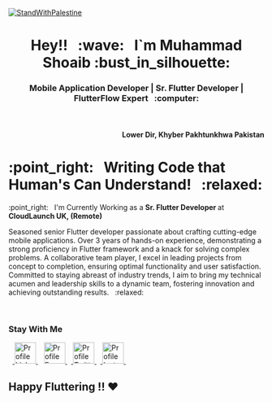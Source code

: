 [![StandWithPalestine](https://raw.githubusercontent.com/TheBSD/StandWithPalestine/main/badges/StandWithPalestine.svg)](https://github.com/TheBSD/StandWithPalestine/blob/main/docs/README.md)

<h1 align="center">Hey!! &nbsp; :wave: &nbsp; <strong> I`m Muhammad Shoaib </strong> :bust_in_silhouette: </h1>
 
 
<h3 align="center"> Mobile Application Developer | Sr. Flutter Developer | FlutterFlow Expert &nbsp; :computer: </h3>
</br>
<h4 align="right">Lower Dir, Khyber Pakhtunkhwa Pakistan</h4>
<h1> :point_right:  &nbsp; Writing Code that Human's Can Understand! &nbsp; :relaxed: </h1>
<p> :point_right:  &nbsp; I'm Currently Working as a <b> Sr. Flutter Developer </b> at <strong> CloudLaunch UK, (Remote) </strong> 
 <p> Seasoned senior Flutter developer passionate about crafting cutting-edge mobile
applications. Over 3 years of hands-on experience, demonstrating a strong proficiency in
Flutter framework and a knack for solving complex problems. A collaborative team player, I
excel in leading projects from concept to completion, ensuring optimal functionality and user
satisfaction. Committed to staying abreast of industry trends, I aim to bring my
technical acumen and leadership skills to a dynamic team, fostering innovation and achieving
outstanding results. &nbsp; :relaxed: </p>
</br>

### Stay With Me
&nbsp;&nbsp;<a href="https://www.linkedin.com/in/muhammad-shoaib-flutter-dev/" target="_blank">
<img alt="Profile LinkedIn" src="https://cdn-icons-png.flaticon.com/512/179/179330.png" width="42" height="42" style="vertical-align:center">
</a>&nbsp;&nbsp; <a href="https://www.facebook.com/muhammadshoaib06" target="_blank">
<img alt="Profile Facebook" src="https://cdn-icons-png.flaticon.com/512/145/145802.png" width="42" height="42" style="vertical-align:center">
</a>&nbsp;&nbsp;<a href="https://www.linkedin.com/in/muhammad-shoaib-flutter-dev/" target="_blank">
<img alt="Profile Twitter" src="https://cdn-icons-png.flaticon.com/512/733/733579.png" width="42" height="42" style="vertical-align:center">
</a> &nbsp;&nbsp;<a href="https://www.linkedin.com/in/muhammad-shoaib-flutter-dev/" target="_blank">
<img alt="Profile Instagram" src="https://cdn-icons-png.flaticon.com/512/2111/2111463.png" width="42" height="42" style="vertical-align:center">
</a>&nbsp;&nbsp;  



<h2> Happy Fluttering !! ❤ </h2>
